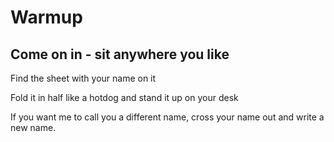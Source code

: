 
# Warmup

## Come on in - sit anywhere you like
Find the sheet with your name on it

Fold it in half like a hotdog and stand it up on your desk

If you want me to call you a different name, cross your name out and write a new name.
